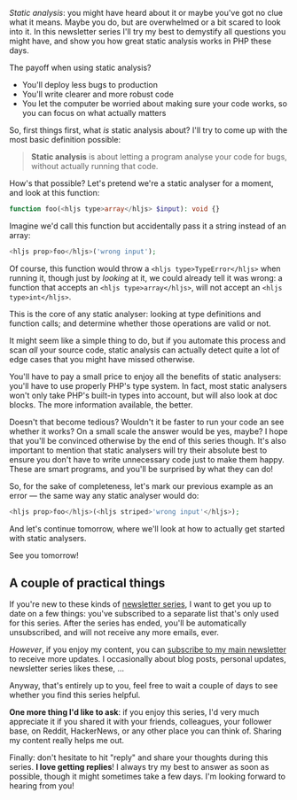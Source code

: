 _Static analysis_: you might have heard about it or maybe you've got no clue what it means. Maybe you do, but are overwhelmed or a bit scared to look into it. In this newsletter series I'll try my best to demystify all questions you might have, and show you how great static analysis works in PHP these days.

The payoff when using static analysis?

- You'll deploy less bugs to production
- You'll write clearer and more robust code
- You let the computer be worried about making sure your code works, so you can focus on what actually matters

So, first things first, what _is_ static analysis about? I'll try to come up with the most basic definition possible:

> **Static analysis** is about letting a program analyse your code for bugs, without actually running that code.

How's that possible? Let's pretend we're a static analyser for a moment, and look at this function:

```php
function foo(<hljs type>array</hljs> $input): void {}
```

Imagine we'd call this function but accidentally pass it a string instead of an array:

```php
<hljs prop>foo</hljs>('wrong input');
```

Of course, this function would throw a `<hljs type>TypeError</hljs>` when running it, though just by _looking_ at it, we could already tell it was wrong: a function that accepts an `<hljs type>array</hljs>`, will not accept an `<hljs type>int</hljs>`.

This is the core of any static analyser: looking at type definitions and function calls; and determine whether those operations are valid or not.

It might seem like a simple thing to do, but if you automate this process and scan _all_ your source code, static analysis can actually detect quite a lot of edge cases that you might have missed otherwise. 

You'll have to pay a small price to enjoy all the benefits of static analysers: you'll have to use properly PHP's type system. In fact, most static analysers won't only take PHP's built-in types into account, but will also look at doc blocks. The more information available, the better.

Doesn't that become tedious? Wouldn't it be faster to run your code an see whether it works? On a small scale the answer would be yes, maybe? I hope that you'll be convinced otherwise by the end of this series though. It's also important to mention that static analysers will try their absolute best to ensure you don't have to write unnecessary code just to make them happy. These are smart programs, and you'll be surprised by what they can do!

So, for the sake of completeness, let's mark our previous example as an error — the same way any static analyser would do:

```php
<hljs prop>foo</hljs>(<hljs striped>'wrong input'</hljs>);
```

And let's continue tomorrow, where we'll look at how to actually get started with static analysers.

See you tomorrow!

## A couple of practical things

If you're new to these kinds of [newsletter series](https://road-to-php.com/), I want to get you up to date on a few things: you've subscribed to a separate list that's only used for this series. After the series has ended, you'll be automatically unsubscribed, and will not receive any more emails, ever.

_However_, if you enjoy my content, you can [subscribe to my main newsletter](https://stitcher.io/mail) to receive more updates. I occasionally about blog posts, personal updates, newsletter series likes these, … 

Anyway, that's entirely up to you, feel free to wait a couple of days to see whether you find this series helpful.

**One more thing I'd like to ask**: if you enjoy this series, I'd very much appreciate it if you shared it with your friends, colleagues, your follower base, on Reddit, HackerNews, or any other place you can think of. Sharing my content really helps me out.

Finally: don't hesitate to hit "reply" and share your thoughts during this series. **I love getting replies**! I always try my best to answer as soon as possible, though it might sometimes take a few days. I'm looking forward to hearing from you!
